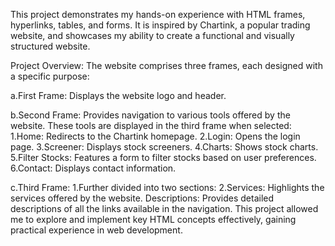This project demonstrates my hands-on experience with HTML frames, hyperlinks, tables, and forms. It is inspired by Chartink, a popular trading website, and showcases my ability to create a functional and visually structured website.

Project Overview:
The website comprises three frames, each designed with a specific purpose:

a.First Frame:
  Displays the website logo and header.

b.Second Frame:
  Provides navigation to various tools offered by the website. These tools are displayed in the third frame when selected:
  1.Home: Redirects to the Chartink homepage.
  2.Login: Opens the login page.
  3.Screener: Displays stock screeners.
  4.Charts: Shows stock charts.
  5.Filter Stocks: Features a form to filter stocks based on user preferences.
  6.Contact: Displays contact information.

c.Third Frame:
  1.Further divided into two sections:
  2.Services: Highlights the services offered by the website.
  Descriptions: Provides detailed descriptions of all the links available in the navigation.
This project allowed me to explore and implement key HTML concepts effectively, gaining practical experience in web development.
